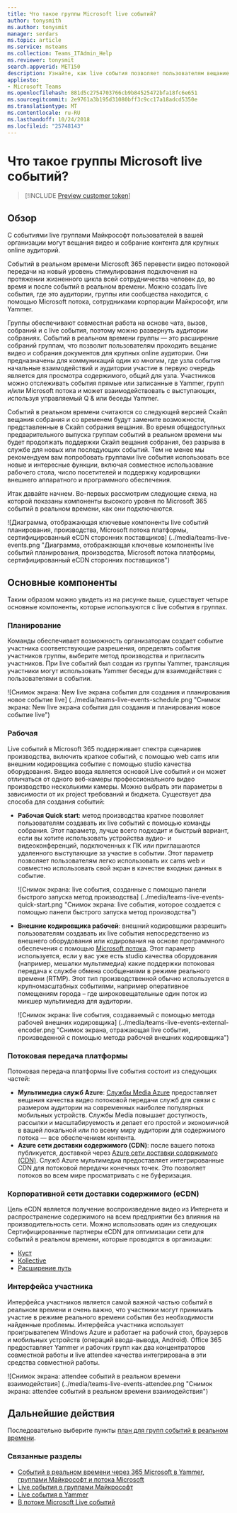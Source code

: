 ```yaml
---
title: Что такое группы Microsoft live событий?
author: tonysmith
ms.author: tonysmit
manager: serdars
ms.topic: article
ms.service: msteams
ms.collection: Teams_ITAdmin_Help
ms.reviewer: tonysmit
search.appverid: MET150
description: Узнайте, как live события позволяет пользователям вещание видео и содержимого для крупных online аудиторий в группами Майкрософт, Yammer и Microsoft потока.
appliesto:
- Microsoft Teams
ms.openlocfilehash: 881d5c2754703766cb9b84525472bfa18fc6e651
ms.sourcegitcommit: 2e9761a3b195d31080bff3c9cc17a18adcd5350e
ms.translationtype: MT
ms.contentlocale: ru-RU
ms.lasthandoff: 10/24/2018
ms.locfileid: "25748143"
---
```

# <a name="what-are-microsoft-teams-live-events"></a>Что такое группы Microsoft live событий?
> [!INCLUDE [Preview customer token](../includes/preview-feature.md)]

## <a name="overview"></a>Обзор

С событиями live группами Майкрософт пользователей в вашей организации могут вещания видео и собрание контента для крупных online аудиторий. 

Событий в реальном времени Microsoft 365 перевести видео потоковой передачи на новый уровень стимулирования подключения на протяжении жизненного цикла всей сотрудничества человек до, во время и после событий в реальном времени. Можно создать live события, где это аудитории, группы или сообщества находится, с помощью Microsoft потока, сотрудниками корпорации Майкрософт, или Yammer.  

Группы обеспечивают совместная работа на основе чата, вызов, собраний и с live события, поэтому можно развернуть аудитории собраниях. Событий в реальном времени группы — это расширение собраний группам, что позволит пользователям проходить вещание видео и собрания документов для крупных online аудитории. Они предназначены для коммуникаций один ко многим, где узла события начальные взаимодействий и аудитории участие в первую очередь является для просмотра содержимого, общий для узла. Участников можно отслеживать события прямые или записанные в Yammer, групп и/или Microsoft потока и может взаимодействовать с выступающих, используя управляемый Q & или беседы Yammer. 

Событий в реальном времени считаются со следующей версией Скайп вещания собрания и со временем будут замените возможности, представленные в Скайп собрания вещания. Во время общедоступных предварительного выпуска группам событий в реальном времени мы будет продолжать поддержки Скайп вещания собрания, без разрыва в службе для новых или последующих событий. Тем не менее мы рекомендуем вам попробовать группами live события использовать все новые и интересные функции, включая совместное использование рабочего стола, число посетителей и поддержку кодировщики внешнего аппаратного и программного обеспечения. 

Итак давайте начнем. Во-первых рассмотрим следующие схема, на которой показаны компоненты высокого уровня по Microsoft 365 событий в реальном времени, как они подключаются. 

![Диаграмма, отображающая ключевые компоненты live событий планирования, производства, Microsoft потока платформы, сертифицированный eCDN сторонних поставщиков] (../media/teams-live-events.png  "Диаграмма, отображающая ключевые компоненты live событий планирования, производства, Microsoft потока платформы, сертифицированный eCDN сторонних поставщиков")

## <a name="key-components"></a>Основные компоненты
Таким образом можно увидеть из на рисунке выше, существует четыре основные компоненты, которые используются с live события в группах.

### <a name="scheduling"></a>Планирование
Команды обеспечивает возможность организаторам создает событие участника соответствующие разрешения, определять события участников группы, выберите метод производства и пригласить участников. При live событий был создан из группы Yammer, трансляция участники могут использовать Yammer беседы для взаимодействия с пользователями в событии. 

![Снимок экрана: New live экрана события для создания и планирования новое событие live] (../media/teams-live-events-schedule.png "Снимок экрана: New live экрана события для создания и планирования новое событие live")

### <a name="production"></a>Рабочая
Live событий в Microsoft 365 поддерживает спектра сценариев производства, включить краткое событий, с помощью web cams или внешним кодировщика событие с помощью studio качества оборудования. Видео ввода является основой Live событий и он может отличаться от одного веб-камеры профессионального видео производство несколькими камеры. Можно выбрать эти параметры в зависимости от их project требований и бюджета. Существует два способа для создания событий:

- **Рабочая Quick start**: метод производства краткое позволяет пользователям создавать их live событий с помощью команды собрания. Этот параметр, лучше всего подходит и быстрый вариант, если вы хотите использовать устройства аудио- и видеоконференций, подключенных к ПК или приглашаются удаленного выступающие за участие в событии. Этот параметр позволяет пользователям легко использовать их cams web и совместно использовать свой экран в качестве входных данных в событие. 

    ![Снимок экрана: live события, созданные с помощью панели быстрого запуска метод производства] (../media/teams-live-events-quick-start.png "Снимок экрана: live события, которое создается с помощью панели быстрого запуска метод производства")

- **Внешние кодировщика рабочей**: внешний кодировщики разрешить пользователям создавать их live события непосредственно из внешнего оборудования или кодирования на основе программного обеспечения с помощью [Microsoft потока](https://stream.microsoft.com). Этот параметр используется, если у вас уже есть studio качества оборудования (например, мешалки мультимедиа) какие поддержки потоковая передача к службе обмена сообщениями в режиме реального времени (RTMP). Этот тип производственной обычно используется в крупномасштабных событиями, например оперативное помещениям города – где широковещательные один поток из микшер мультимедиа для аудитории. 

    ![Снимок экрана: live события, создаваемый с помощью метода рабочей внешних кодировщика] (../media/teams-live-events-external-encoder.png "Снимок экрана, отражающая live события, произведенной с помощью метода рабочей внешних кодировщика")

### <a name="streaming-platform"></a>Потоковая передача платформы
Потоковая передача платформы live события состоит из следующих частей:

- **Мультимедиа служб Azure**: [Службы Media Azure](https://docs.microsoft.com/azure/media-services/previous/) предоставляет вещания качества видео потоковой передачи служб для связи с размером аудитории на современных наиболее популярных мобильных устройств. Службы Media повышает доступность, рассылки и масштабируемость и делает его простой и экономичной в вашей локальной или по всему миру аудитории для содержимого потока — все обеспечением контента.
- **Azure сети доставки содержимого (CDN)**: после вашего потока публикуется, доставкой через [Azure сети доставки содержимого (CDN)](https://docs.microsoft.com/azure/cdn/). Служб Azure мультимедиа предоставляет интегрированные CDN для потоковой передачи конечных точек. Это позволяет потоков во всем мире просматривать с не буферизация.

### <a name="enterprise-content-delivery-network-ecdn"></a>Корпоративной сети доставки содержимого (eCDN)
Цель eCDN является получение воспроизведение видео из Интернета и распространение содержимого на всем предприятии без влияния на производительность сети. Можно использовать один из следующих Сертифицированные партнеры eCDN для оптимизации сети для событий в реальном времени, которые проводятся в организации:
- [Куст](https://www.hivestreaming.com/partners/integration-partners/microsoft/)
- [Kollective](http://www.kollective.com)
- [Расширение путь](http://www.ramp.com)

### <a name="attendee-experience"></a>Интерфейса участника 
Интерфейса участников является самой важной частью событий в реальном времени и очень важно, что участники могут принимать участие в режиме реального времени события без необходимости найденные проблемы. Интерфейса участника использует проигрывателем Windows Azure и работает на рабочий стол, браузеров и мобильных устройств (операций ввода-вывода, Android). Office 365 предоставляет Yammer и рабочих групп как два концентраторов совместной работы и live attendee качества интегрирована в эти средства совместной работы. 

![Снимок экрана: attendee событий в реальном времени взаимодействия] (../media/teams-live-events-attendee.png "Снимок экрана: attendee событий в реальном времени взаимодействия")

## <a name="next-steps"></a>Дальнейшие действия
Последовательно выберите пункты [план для групп событий в реальном времени](plan-for-teams-live-events.md).

### <a name="related-topics"></a>Связанные разделы
- [Событий в реальном времени через 365 Microsoft в Yammer, группами Майкрософт и потока Microsoft](https://docs.microsoft.com/stream/live-event-m365)
- [Live события в группами Майкрософт](https://support.office.com/article/microsoft-teams-live-event-overview-d077fec2-a058-483e-9ab5-1494afda578a)
- [Live события в Yammer](https://support.office.com/article/live-events-in-yammer-4ece0ee2-c268-4636-bf2a-16e454befe57)
- [В потоке Microsoft Live событий](https://docs.microsoft.com/stream/live-event-overview)

 
